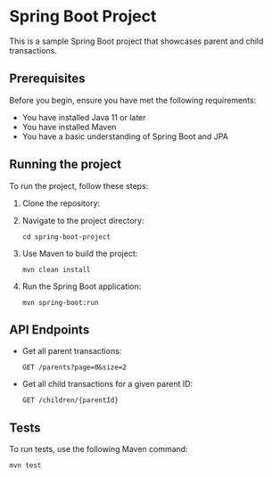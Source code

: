 # Spring Boot Project

This is a sample Spring Boot project that showcases parent and child transactions.

## Prerequisites

Before you begin, ensure you have met the following requirements:
* You have installed Java 11 or later
* You have installed Maven
* You have a basic understanding of Spring Boot and JPA

## Running the project

To run the project, follow these steps:

1. Clone the repository:


2. Navigate to the project directory:

    ```
    cd spring-boot-project
    ```

3. Use Maven to build the project:

    ```
    mvn clean install
    ```

4. Run the Spring Boot application:

    ```
    mvn spring-boot:run
    ```

## API Endpoints

* Get all parent transactions:

    ```
    GET /parents?page=0&size=2
    ```

* Get all child transactions for a given parent ID:

    ```
    GET /children/{parentId}
    ```

## Tests

To run tests, use the following Maven command:



    mvn test
